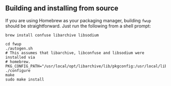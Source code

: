## Building and installing from source

If you are using Homebrew as your packaging manager, building `fwup`
should be straightforward. Just run the following from a shell prompt:

    brew install confuse libarchive libsodium

    cd fwup
    ./autogen.sh
    # This assumes that libarchive, libconfuse and libsodium were installed via
    # homebrew.
    PKG_CONFIG_PATH="/usr/local/opt/libarchive/lib/pkgconfig:/usr/local/lib/pkgconfig:$PKG_CONFIG_PATH" ./configure
    make
    sudo make install


